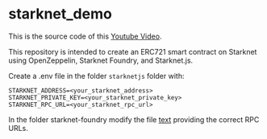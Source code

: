 # starknet_demo
This is the source code of this [Youtube Video](https://youtu.be/gC-6uvwiju4?si=LF6izXl7J7dCWqGo).

This repository is intended to create an ERC721 smart contract on Starknet using OpenZeppelin, Starknet Foundry, and Starknet.js.

Create a .env file in the folder `starknetjs` folder with:

```
STARKNET_ADDRESS=<your_starknet_address>
STARKNET_PRIVATE_KEY=<your_starknet_private_key>
STARKNET_RPC_URL=<your_starknet_rpc_url>
```

In the folder starknet-foundry modify the file [text](starknet-foundry/snfoundry.toml) providing the correct RPC URLs.